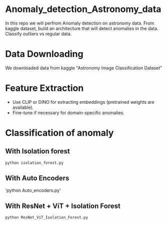 # Anomaly_detection_Astronomy_data
In this repo we will perfrom Anomaly detection on astronomy data. From kaggle dataset, build an architecture that will detect anomalies in the data. Classify outliers vs regular data.
# Data Downloading
We downloaded data from kaggle "Astronomy Image Classification Dataset"

# Feature Extraction 
   - Use CLIP or DINO for extracting embeddings (pretrained weights are available).
   - Fine-tune if necessary for domain-specific anomalies.

# Classification of anomaly

## With Isolation forest 

`python isolation_forest.py`

## With Auto Encoders 
'python Auto_encoders.py'

## With ResNet + ViT + Isolation Forest  
`python ResNet_ViT_Isolation_Forest.py`


   
